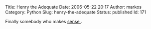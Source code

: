 Title: Henry the Adequate
Date: 2006-05-22 20:17
Author: markos
Category: Python
Slug: henry-the-adequate
Status: published
Id: 171

<html>
 <body>
  <div>
   <p>
    Finally somebody who makes
    <a href="http://weblog.henrytheadequate.com/?p=348">
     sense
    </a>
    .
   </p>
  </div>
 </body>
</html>
